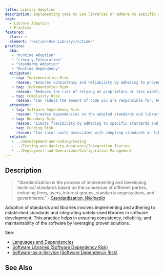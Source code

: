 ```yaml
---
title: Library Adoption
description: Implementing code to use libraries or adhere to specific standards.
tags: 
  - Library Adoption
  - Practice
featured: 
  class: c
  element: '<action>Use Library</action>'
practice:
  aka: 
   - "Runtime Adoption"
   - "Library Integration"
   - "Standards Adoption"
   - "Runtime Dependency"
  mitigates:
   - tag: Implementation Risk
     reason: "Ensures consistency and reliability by adhering to proven standards and libraries."
   - tag: Implementation Risk
     reason: "Reduces the risk of relying on proprietary or less widely adopted solutions."
   - tag: Complexity Risk
     reason: "Can reduce the amount of code you are responsible for, hence the amount of 'owned' complexity."
  attendant:
   - tag: Software Dependency Risk
     reason: "Creates dependencies on the adopted standards and libraries."
   - tag: Boundary Risk
     reason: "Limits flexibility by adhering to specific standards and libraries which may be hard to change later."
   - tag: Funding Risk
     reason: "Can incur costs associated with adopting standards or libraries."
  related:
   - ../Development-and-Coding/Coding
   - ../Testing-and-Quality-Assurance/Integration-Testing
   - ../Deployment-and-Operations/Configuration-Management
---
```


<PracticeIntro details={frontMatter} /> 

## Description

> "Standardization is the process of implementing and developing technical standards based on the consensus of different parties, including firms, users, interest groups, standards organizations, and governments." - [Standardization, _Wikipedia_](https://en.wikipedia.org/wiki/Standardization)

Adoption of standards and libraries involves implementing and adhering to established standards and integrating widely-used libraries in software development. This practice helps in ensuring consistency, reliability, and maintainability of the software by leveraging proven solutions.

See:

 - [Languages and Dependencies](/risks/Complexity-Risk#languages-and-dependencies)
 - [Software Libraries (Software Dependency Risk)](/risks/Software-Dependency-Risk#2-software-libraries)
 - [Software-as-a-Service (Software Dependency Risk)](/risks/Software-Dependency-Risk#3--software-as-a-service)


## See Also

<TagList tag="Library Adoption" />
